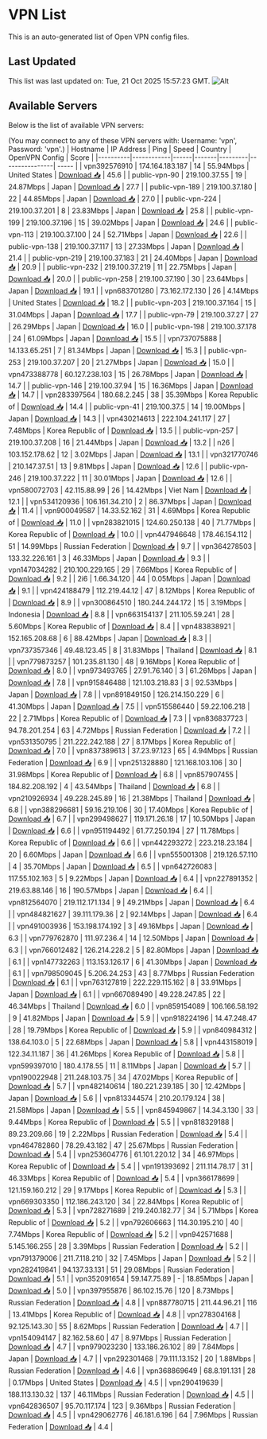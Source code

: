# VPN List

This is an auto-generated list of Open VPN config files.

## Last Updated

This list was last updated on: Tue, 21 Oct 2025 15:57:23 GMT.
![Alt](https://repobeats.axiom.co/api/embed/186b98318ef1479477931607c1ad7d823f12451f.svg "Repobeats analytics image")

## Available Servers

Below is the list of available VPN servers:

(You may connect to any of these VPN servers with: Username: 'vpn', Password: 'vpn'.)
| Hostname | IP Address | Ping | Speed | Country | OpenVPN Config | Score |
|----------|------------|------|-------|---------|----------------| ----- |
| vpn392576910 | 174.164.183.187 | 14 | 55.94Mbps | United States | [Download 📥](./configs/server_0_US.ovpn) | 45.6 |
| public-vpn-90 | 219.100.37.55 | 19 | 24.87Mbps | Japan | [Download 📥](./configs/server_1_JP.ovpn) | 27.7 |
| public-vpn-189 | 219.100.37.180 | 22 | 44.85Mbps | Japan | [Download 📥](./configs/server_2_JP.ovpn) | 27.0 |
| public-vpn-224 | 219.100.37.201 | 8 | 23.83Mbps | Japan | [Download 📥](./configs/server_3_JP.ovpn) | 25.8 |
| public-vpn-199 | 219.100.37.196 | 15 | 39.02Mbps | Japan | [Download 📥](./configs/server_4_JP.ovpn) | 24.6 |
| public-vpn-113 | 219.100.37.100 | 24 | 52.71Mbps | Japan | [Download 📥](./configs/server_5_JP.ovpn) | 22.6 |
| public-vpn-138 | 219.100.37.117 | 13 | 27.33Mbps | Japan | [Download 📥](./configs/server_6_JP.ovpn) | 21.4 |
| public-vpn-219 | 219.100.37.183 | 21 | 24.40Mbps | Japan | [Download 📥](./configs/server_7_JP.ovpn) | 20.9 |
| public-vpn-232 | 219.100.37.219 | 11 | 22.75Mbps | Japan | [Download 📥](./configs/server_8_JP.ovpn) | 20.0 |
| public-vpn-258 | 219.100.37.190 | 30 | 23.64Mbps | Japan | [Download 📥](./configs/server_9_JP.ovpn) | 19.1 |
| vpn683701280 | 73.162.172.130 | 26 | 4.14Mbps | United States | [Download 📥](./configs/server_10_US.ovpn) | 18.2 |
| public-vpn-203 | 219.100.37.164 | 15 | 31.04Mbps | Japan | [Download 📥](./configs/server_11_JP.ovpn) | 17.7 |
| public-vpn-79 | 219.100.37.27 | 27 | 26.29Mbps | Japan | [Download 📥](./configs/server_12_JP.ovpn) | 16.0 |
| public-vpn-198 | 219.100.37.178 | 24 | 61.09Mbps | Japan | [Download 📥](./configs/server_13_JP.ovpn) | 15.5 |
| vpn737075888 | 14.133.65.251 | 7 | 81.34Mbps | Japan | [Download 📥](./configs/server_14_JP.ovpn) | 15.3 |
| public-vpn-253 | 219.100.37.207 | 20 | 21.27Mbps | Japan | [Download 📥](./configs/server_15_JP.ovpn) | 15.0 |
| vpn473388778 | 60.127.238.103 | 15 | 26.78Mbps | Japan | [Download 📥](./configs/server_16_JP.ovpn) | 14.7 |
| public-vpn-146 | 219.100.37.94 | 15 | 16.36Mbps | Japan | [Download 📥](./configs/server_17_JP.ovpn) | 14.7 |
| vpn283397564 | 180.68.2.245 | 38 | 35.39Mbps | Korea Republic of | [Download 📥](./configs/server_18_KR.ovpn) | 14.4 |
| public-vpn-41 | 219.100.37.5 | 14 | 19.00Mbps | Japan | [Download 📥](./configs/server_19_JP.ovpn) | 14.3 |
| vpn430214613 | 222.104.241.117 | 27 | 7.48Mbps | Korea Republic of | [Download 📥](./configs/server_20_KR.ovpn) | 13.5 |
| public-vpn-257 | 219.100.37.208 | 16 | 21.44Mbps | Japan | [Download 📥](./configs/server_21_JP.ovpn) | 13.2 |
| n26 | 103.152.178.62 | 12 | 3.02Mbps | Japan | [Download 📥](./configs/server_22_JP.ovpn) | 13.1 |
| vpn321770746 | 210.147.37.51 | 13 | 9.81Mbps | Japan | [Download 📥](./configs/server_23_JP.ovpn) | 12.6 |
| public-vpn-246 | 219.100.37.222 | 11 | 30.01Mbps | Japan | [Download 📥](./configs/server_24_JP.ovpn) | 12.6 |
| vpn580072703 | 42.115.88.99 | 26 | 14.42Mbps | Viet Nam | [Download 📥](./configs/server_25_VN.ovpn) | 12.1 |
| vpn534120936 | 106.161.34.210 | 2 | 86.37Mbps | Japan | [Download 📥](./configs/server_26_JP.ovpn) | 11.4 |
| vpn900049587 | 14.33.52.162 | 31 | 4.69Mbps | Korea Republic of | [Download 📥](./configs/server_27_KR.ovpn) | 11.0 |
| vpn283821015 | 124.60.250.138 | 40 | 71.77Mbps | Korea Republic of | [Download 📥](./configs/server_28_KR.ovpn) | 10.0 |
| vpn447946648 | 178.46.154.112 | 51 | 14.99Mbps | Russian Federation | [Download 📥](./configs/server_29_RU.ovpn) | 9.7 |
| vpn364278503 | 133.32.226.161 | 3 | 46.33Mbps | Japan | [Download 📥](./configs/server_30_JP.ovpn) | 9.3 |
| vpn147034282 | 210.100.229.165 | 29 | 7.66Mbps | Korea Republic of | [Download 📥](./configs/server_31_KR.ovpn) | 9.2 |
| 2i6 | 1.66.34.120 | 44 | 0.05Mbps | Japan | [Download 📥](./configs/server_32_JP.ovpn) | 9.1 |
| vpn424188479 | 112.219.44.12 | 47 | 8.12Mbps | Korea Republic of | [Download 📥](./configs/server_33_KR.ovpn) | 8.9 |
| vpn300864510 | 180.244.244.172 | 15 | 3.19Mbps | Indonesia | [Download 📥](./configs/server_34_ID.ovpn) | 8.8 |
| vpn663154137 | 211.105.59.241 | 28 | 5.60Mbps | Korea Republic of | [Download 📥](./configs/server_35_KR.ovpn) | 8.4 |
| vpn483838921 | 152.165.208.68 | 6 | 88.42Mbps | Japan | [Download 📥](./configs/server_36_JP.ovpn) | 8.3 |
| vpn737357346 | 49.48.123.45 | 8 | 31.83Mbps | Thailand | [Download 📥](./configs/server_37_TH.ovpn) | 8.1 |
| vpn779873257 | 101.235.81.130 | 48 | 9.16Mbps | Korea Republic of | [Download 📥](./configs/server_38_KR.ovpn) | 8.0 |
| vpn973493765 | 27.91.76.140 | 3 | 61.26Mbps | Japan | [Download 📥](./configs/server_39_JP.ovpn) | 7.8 |
| vpn915846488 | 121.103.218.83 | 3 | 92.53Mbps | Japan | [Download 📥](./configs/server_40_JP.ovpn) | 7.8 |
| vpn891849150 | 126.214.150.229 | 6 | 41.30Mbps | Japan | [Download 📥](./configs/server_41_JP.ovpn) | 7.5 |
| vpn515586440 | 59.22.106.218 | 22 | 2.71Mbps | Korea Republic of | [Download 📥](./configs/server_42_KR.ovpn) | 7.3 |
| vpn836837723 | 94.78.201.254 | 63 | 4.72Mbps | Russian Federation | [Download 📥](./configs/server_43_RU.ovpn) | 7.2 |
| vpn531350795 | 211.222.242.188 | 27 | 8.17Mbps | Korea Republic of | [Download 📥](./configs/server_44_KR.ovpn) | 7.0 |
| vpn837389613 | 37.23.97.123 | 65 | 4.94Mbps | Russian Federation | [Download 📥](./configs/server_45_RU.ovpn) | 6.9 |
| vpn251328880 | 121.168.103.106 | 30 | 31.98Mbps | Korea Republic of | [Download 📥](./configs/server_46_KR.ovpn) | 6.8 |
| vpn857907455 | 184.82.208.192 | 4 | 43.54Mbps | Thailand | [Download 📥](./configs/server_47_TH.ovpn) | 6.8 |
| vpn210926934 | 49.228.245.89 | 16 | 21.38Mbps | Thailand | [Download 📥](./configs/server_48_TH.ovpn) | 6.8 |
| vpn388296681 | 59.16.219.106 | 30 | 17.40Mbps | Korea Republic of | [Download 📥](./configs/server_49_KR.ovpn) | 6.7 |
| vpn299498627 | 119.171.26.18 | 17 | 10.50Mbps | Japan | [Download 📥](./configs/server_50_JP.ovpn) | 6.6 |
| vpn951194492 | 61.77.250.194 | 27 | 11.78Mbps | Korea Republic of | [Download 📥](./configs/server_51_KR.ovpn) | 6.6 |
| vpn442293272 | 223.218.23.184 | 20 | 6.60Mbps | Japan | [Download 📥](./configs/server_52_JP.ovpn) | 6.6 |
| vpn555001308 | 219.126.57.110 | 4 | 35.70Mbps | Japan | [Download 📥](./configs/server_53_JP.ovpn) | 6.5 |
| vpn642726083 | 117.55.102.163 | 5 | 9.22Mbps | Japan | [Download 📥](./configs/server_54_JP.ovpn) | 6.4 |
| vpn227891352 | 219.63.88.146 | 16 | 190.57Mbps | Japan | [Download 📥](./configs/server_55_JP.ovpn) | 6.4 |
| vpn812564070 | 219.112.171.134 | 9 | 49.21Mbps | Japan | [Download 📥](./configs/server_56_JP.ovpn) | 6.4 |
| vpn484821627 | 39.111.179.36 | 2 | 92.14Mbps | Japan | [Download 📥](./configs/server_57_JP.ovpn) | 6.4 |
| vpn491003936 | 153.198.174.192 | 3 | 49.16Mbps | Japan | [Download 📥](./configs/server_58_JP.ovpn) | 6.3 |
| vpn779762870 | 111.97.236.4 | 14 | 12.50Mbps | Japan | [Download 📥](./configs/server_59_JP.ovpn) | 6.3 |
| vpn766012482 | 126.214.228.2 | 5 | 82.80Mbps | Japan | [Download 📥](./configs/server_60_JP.ovpn) | 6.1 |
| vpn147732263 | 113.153.126.17 | 6 | 41.30Mbps | Japan | [Download 📥](./configs/server_61_JP.ovpn) | 6.1 |
| vpn798509045 | 5.206.24.253 | 43 | 8.77Mbps | Russian Federation | [Download 📥](./configs/server_62_RU.ovpn) | 6.1 |
| vpn763127819 | 222.229.115.162 | 8 | 33.91Mbps | Japan | [Download 📥](./configs/server_63_JP.ovpn) | 6.1 |
| vpn667089490 | 49.228.247.85 | 22 | 46.34Mbps | Thailand | [Download 📥](./configs/server_64_TH.ovpn) | 6.0 |
| vpn859154089 | 106.166.58.192 | 9 | 41.82Mbps | Japan | [Download 📥](./configs/server_65_JP.ovpn) | 5.9 |
| vpn918224196 | 14.47.248.47 | 28 | 19.79Mbps | Korea Republic of | [Download 📥](./configs/server_66_KR.ovpn) | 5.9 |
| vpn840984312 | 138.64.103.0 | 5 | 22.68Mbps | Japan | [Download 📥](./configs/server_67_JP.ovpn) | 5.8 |
| vpn443158019 | 122.34.11.187 | 36 | 41.26Mbps | Korea Republic of | [Download 📥](./configs/server_68_KR.ovpn) | 5.8 |
| vpn599397010 | 180.4.178.55 | 11 | 8.11Mbps | Japan | [Download 📥](./configs/server_69_JP.ovpn) | 5.7 |
| vpn190022948 | 211.248.103.75 | 34 | 47.02Mbps | Korea Republic of | [Download 📥](./configs/server_70_KR.ovpn) | 5.7 |
| vpn482140614 | 180.221.239.185 | 30 | 12.42Mbps | Japan | [Download 📥](./configs/server_71_JP.ovpn) | 5.6 |
| vpn813344574 | 210.20.179.124 | 38 | 21.58Mbps | Japan | [Download 📥](./configs/server_72_JP.ovpn) | 5.5 |
| vpn845949867 | 14.34.3.130 | 33 | 9.44Mbps | Korea Republic of | [Download 📥](./configs/server_73_KR.ovpn) | 5.5 |
| vpn818329188 | 89.23.209.66 | 19 | 2.22Mbps | Russian Federation | [Download 📥](./configs/server_74_RU.ovpn) | 5.4 |
| vpn464782860 | 78.29.43.182 | 47 | 25.67Mbps | Russian Federation | [Download 📥](./configs/server_75_RU.ovpn) | 5.4 |
| vpn253604776 | 61.101.220.12 | 34 | 46.97Mbps | Korea Republic of | [Download 📥](./configs/server_76_KR.ovpn) | 5.4 |
| vpn191393692 | 211.114.78.17 | 31 | 46.33Mbps | Korea Republic of | [Download 📥](./configs/server_77_KR.ovpn) | 5.4 |
| vpn366178699 | 121.159.160.212 | 29 | 9.17Mbps | Korea Republic of | [Download 📥](./configs/server_78_KR.ovpn) | 5.3 |
| vpn669303350 | 112.186.243.120 | 34 | 22.84Mbps | Korea Republic of | [Download 📥](./configs/server_79_KR.ovpn) | 5.3 |
| vpn728271689 | 219.240.182.77 | 34 | 5.71Mbps | Korea Republic of | [Download 📥](./configs/server_80_KR.ovpn) | 5.2 |
| vpn792606663 | 114.30.195.210 | 40 | 7.74Mbps | Korea Republic of | [Download 📥](./configs/server_81_KR.ovpn) | 5.2 |
| vpn942571688 | 5.145.166.255 | 28 | 3.39Mbps | Russian Federation | [Download 📥](./configs/server_82_RU.ovpn) | 5.2 |
| vpn791379006 | 211.7.118.210 | 32 | 7.45Mbps | Japan | [Download 📥](./configs/server_83_JP.ovpn) | 5.2 |
| vpn282419841 | 94.137.33.131 | 51 | 29.08Mbps | Russian Federation | [Download 📥](./configs/server_84_RU.ovpn) | 5.1 |
| vpn352091654 | 59.147.75.89 | - | 18.85Mbps | Japan | [Download 📥](./configs/server_85_JP.ovpn) | 5.0 |
| vpn397955876 | 86.102.15.76 | 120 | 8.73Mbps | Russian Federation | [Download 📥](./configs/server_86_RU.ovpn) | 4.8 |
| vpn887780715 | 211.44.96.21 | 116 | 13.41Mbps | Korea Republic of | [Download 📥](./configs/server_87_KR.ovpn) | 4.8 |
| vpn278304168 | 92.125.143.30 | 55 | 8.62Mbps | Russian Federation | [Download 📥](./configs/server_88_RU.ovpn) | 4.7 |
| vpn154094147 | 82.162.58.60 | 47 | 8.97Mbps | Russian Federation | [Download 📥](./configs/server_89_RU.ovpn) | 4.7 |
| vpn979023230 | 133.186.26.102 | 89 | 7.84Mbps | Japan | [Download 📥](./configs/server_90_JP.ovpn) | 4.7 |
| vpn292301468 | 79.111.13.152 | 20 | 1.88Mbps | Russian Federation | [Download 📥](./configs/server_91_RU.ovpn) | 4.6 |
| vpn368869649 | 68.8.191.131 | 28 | 0.17Mbps | United States | [Download 📥](./configs/server_92_US.ovpn) | 4.5 |
| vpn290419639 | 188.113.130.32 | 137 | 46.11Mbps | Russian Federation | [Download 📥](./configs/server_93_RU.ovpn) | 4.5 |
| vpn642836507 | 95.70.117.174 | 123 | 9.36Mbps | Russian Federation | [Download 📥](./configs/server_94_RU.ovpn) | 4.5 |
| vpn429062776 | 46.181.6.196 | 64 | 7.96Mbps | Russian Federation | [Download 📥](./configs/server_95_RU.ovpn) | 4.4 |
